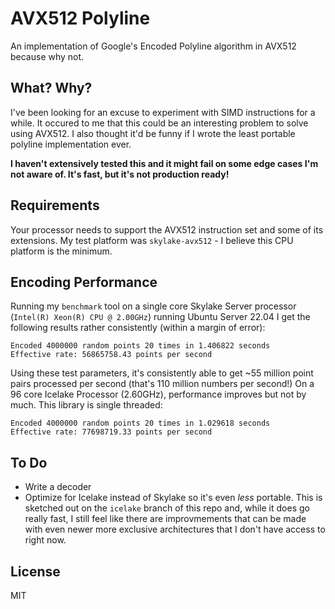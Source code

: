 # AVX512 Polyline

An implementation of Google's Encoded Polyline algorithm in AVX512 because why not.

## What? Why?

I've been looking for an excuse to experiment with SIMD instructions for a while. It occured to me that this could be an interesting problem to solve using AVX512. I also thought it'd be funny if I wrote the least portable polyline implementation ever.

**I haven't extensively tested this and it might fail on some edge cases I'm not aware of. It's fast, but it's not production ready!**

## Requirements
Your processor needs to support the AVX512 instruction set and some of its extensions. My test platform was `skylake-avx512` - I believe this CPU platform is the minimum.

## Encoding Performance
Running my `benchmark` tool on a single core Skylake Server processor (`Intel(R) Xeon(R) CPU @ 2.00GHz`) running Ubuntu Server 22.04 I get the following results rather consistently (within a margin of error):

```
Encoded 4000000 random points 20 times in 1.406822 seconds
Effective rate: 56865758.43 points per second
```

Using these test parameters, it's consistently able to get ~55 million point pairs processed per second (that's 110 million numbers per second!) On a 96 core Icelake Processor (2.60GHz), performance improves but not by much. This library is single threaded:

```
Encoded 4000000 random points 20 times in 1.029618 seconds
Effective rate: 77698719.33 points per second
```

## To Do
* Write a decoder
* Optimize for Icelake instead of Skylake so it's even _less_ portable. This is sketched out on the `icelake` branch of this repo and, while it does go really fast, I still feel like there are improvmements that can be made with even newer more exclusive architectures that I don't have access to right now.

## License
MIT
